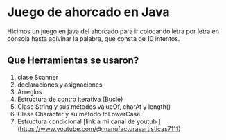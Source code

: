 # Juego de ahorcado en Java

Hicimos un juego en java del ahorcado para ir colocando letra por letra en consola hasta adivinar la palabra, que consta de 10 intentos.

## Que Herramientas se usaron?

1. clase Scanner
2. declaraciones y asignaciones
3. Arreglos
4. Estructura de contro iterativa (Bucle)
5. Clase String y sus métodos valueOf, charAt y length()
6. Clase Character y su método toLowerCase
7. Estructura condicional
 [link a mi canal de youtub ] (https://www.youtube.com/@manufacturasartisticas7111)